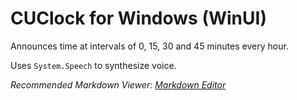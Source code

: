 ﻿# CUClock for Windows (WinUI)

Announces time at intervals of 0, 15, 30 and 45 minutes every hour.

Uses `System.Speech` to synthesize voice.

*Recommended Markdown Viewer: [Markdown Editor](https://marketplace.visualstudio.com/items?itemName=MadsKristensen.MarkdownEditor2)*

